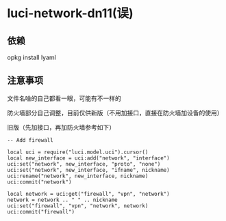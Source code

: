 # luci-network-dn11(误)

## 依赖

opkg install lyaml

## 注意事项

文件名啥的自己都看一眼，可能有不一样的

防火墙部分自己调整，目前仅供新版（不用加接口，直接在防火墙加设备的使用）

旧版（先加接口，再加防火墙参考如下）

    -- Add firewall

    local uci = require("luci.model.uci").cursor()
    local new_interface = uci:add("network", "interface")
    uci:set("network", new_interface, "proto", "none")
    uci:set("network", new_interface, "ifname", nickname)
    uci:rename("network", new_interface, nickname)
    uci:commit("network")

    local network = uci:get("firewall", "vpn", "network")
    network = network .. " " .. nickname
    uci:set("firewall", "vpn", "network", network)
    uci:commit("firewall")
